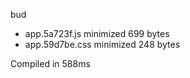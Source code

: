bud

 - app.5a723f.js       minimized       699 bytes
 - app.59d7be.css       minimized       248 bytes

Compiled in 588ms